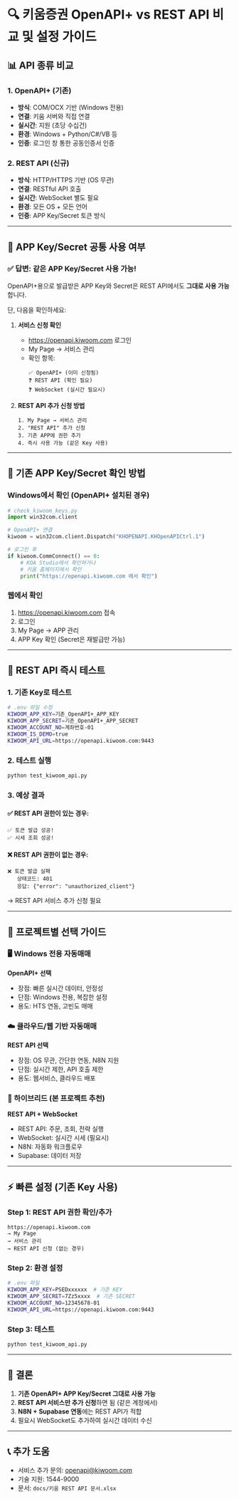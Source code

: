 # 🔍 키움증권 OpenAPI+ vs REST API 비교 및 설정 가이드

## 📊 API 종류 비교

### 1. OpenAPI+ (기존)
- **방식**: COM/OCX 기반 (Windows 전용)
- **연결**: 키움 서버와 직접 연결
- **실시간**: 지원 (초당 수십건)
- **환경**: Windows + Python/C#/VB 등
- **인증**: 로그인 창 통한 공동인증서 인증

### 2. REST API (신규)
- **방식**: HTTP/HTTPS 기반 (OS 무관)
- **연결**: RESTful API 호출
- **실시간**: WebSocket 별도 필요
- **환경**: 모든 OS + 모든 언어
- **인증**: APP Key/Secret 토큰 방식

---

## 🔑 APP Key/Secret 공통 사용 여부

### ✅ **답변: 같은 APP Key/Secret 사용 가능!**

OpenAPI+용으로 발급받은 APP Key와 Secret은 REST API에서도 **그대로 사용 가능**합니다.

단, 다음을 확인하세요:

1. **서비스 신청 확인**
   - https://openapi.kiwoom.com 로그인
   - My Page → 서비스 관리
   - 확인 항목:
     ```
     ✅ OpenAPI+ (이미 신청됨)
     ❓ REST API (확인 필요)
     ❓ WebSocket (실시간 필요시)
     ```

2. **REST API 추가 신청 방법**
   ```
   1. My Page → 서비스 관리
   2. "REST API" 추가 신청
   3. 기존 APP에 권한 추가
   4. 즉시 사용 가능 (같은 Key 사용)
   ```

---

## 🔧 기존 APP Key/Secret 확인 방법

### Windows에서 확인 (OpenAPI+ 설치된 경우)
```python
# check_kiwoom_keys.py
import win32com.client

# OpenAPI+ 연결
kiwoom = win32com.client.Dispatch("KHOPENAPI.KHOpenAPICtrl.1")

# 로그인 후
if kiwoom.CommConnect() == 0:
    # KOA Studio에서 확인하거나
    # 키움 홈페이지에서 확인
    print("https://openapi.kiwoom.com 에서 확인")
```

### 웹에서 확인
1. https://openapi.kiwoom.com 접속
2. 로그인
3. My Page → APP 관리
4. APP Key 확인 (Secret은 재발급만 가능)

---

## 🚀 REST API 즉시 테스트

### 1. 기존 Key로 테스트
```bash
# .env 파일 수정
KIWOOM_APP_KEY=기존_OpenAPI+_APP_KEY
KIWOOM_APP_SECRET=기존_OpenAPI+_APP_SECRET
KIWOOM_ACCOUNT_NO=계좌번호-01
KIWOOM_IS_DEMO=true
KIWOOM_API_URL=https://openapi.kiwoom.com:9443
```

### 2. 테스트 실행
```bash
python test_kiwoom_api.py
```

### 3. 예상 결과

#### ✅ REST API 권한이 있는 경우:
```
✅ 토큰 발급 성공!
✅ 시세 조회 성공!
```

#### ❌ REST API 권한이 없는 경우:
```
❌ 토큰 발급 실패
   상태코드: 401
   응답: {"error": "unauthorized_client"}
```
→ REST API 서비스 추가 신청 필요

---

## 📝 프로젝트별 선택 가이드

### 🖥️ Windows 전용 자동매매
**OpenAPI+ 선택**
- 장점: 빠른 실시간 데이터, 안정성
- 단점: Windows 전용, 복잡한 설정
- 용도: HTS 연동, 고빈도 매매

### ☁️ 클라우드/웹 기반 자동매매
**REST API 선택**
- 장점: OS 무관, 간단한 연동, N8N 지원
- 단점: 실시간 제한, API 호출 제한
- 용도: 웹서비스, 클라우드 배포

### 🔄 하이브리드 (본 프로젝트 추천)
**REST API + WebSocket**
- REST API: 주문, 조회, 전략 실행
- WebSocket: 실시간 시세 (필요시)
- N8N: 자동화 워크플로우
- Supabase: 데이터 저장

---

## ⚡ 빠른 설정 (기존 Key 사용)

### Step 1: REST API 권한 확인/추가
```
https://openapi.kiwoom.com
→ My Page 
→ 서비스 관리 
→ REST API 신청 (없는 경우)
```

### Step 2: 환경 설정
```bash
# .env 파일
KIWOOM_APP_KEY=PSEDxxxxxx  # 기존 KEY
KIWOOM_APP_SECRET=7Zz5xxxx  # 기존 SECRET
KIWOOM_ACCOUNT_NO=12345678-01
KIWOOM_API_URL=https://openapi.kiwoom.com:9443
```

### Step 3: 테스트
```bash
python test_kiwoom_api.py
```

---

## 🎯 결론

1. **기존 OpenAPI+ APP Key/Secret 그대로 사용 가능**
2. **REST API 서비스만 추가 신청**하면 됨 (같은 계정에서)
3. **N8N + Supabase 연동**에는 REST API가 적합
4. 필요시 WebSocket도 추가하여 실시간 데이터 수신

---

## 📞 추가 도움

- 서비스 추가 문의: openapi@kiwoom.com
- 기술 지원: 1544-9000
- 문서: `docs/키움 REST API 문서.xlsx`